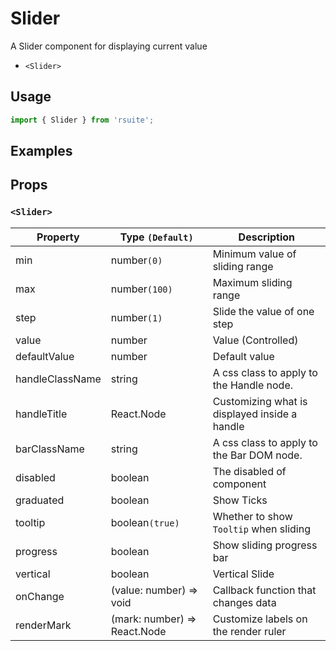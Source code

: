 # Slider

A Slider component for displaying current value

* `<Slider>`

## Usage

```js
import { Slider } from 'rsuite';
```

## Examples

<!--{demo}-->

## Props

### `<Slider>`

| Property        | Type `(Default)`             | Description                                   |
| --------------- | ---------------------------- | --------------------------------------------- |
| min             | number`(0)`                  | Minimum value of sliding range                |
| max             | number`(100)`                | Maximum sliding range                         |
| step            | number`(1)`                  | Slide the value of one step                   |
| value           | number                       | Value (Controlled)                            |
| defaultValue    | number                       | Default value                                 |
| handleClassName | string                       | A css class to apply to the Handle node.      |
| handleTitle     | React.Node                   | Customizing what is displayed inside a handle |
| barClassName    | string                       | A css class to apply to the Bar DOM node.     |
| disabled        | boolean                      | The disabled of component                     |
| graduated       | boolean                      | Show Ticks                                    |
| tooltip         | boolean`(true)`              | Whether to show `Tooltip` when sliding        |
| progress        | boolean                      | Show sliding progress bar                     |
| vertical        | boolean                      | Vertical Slide                                |
| onChange        | (value: number) => void      | Callback function that changes data           |
| renderMark      | (mark: number) => React.Node | Customize labels on the render ruler          |
